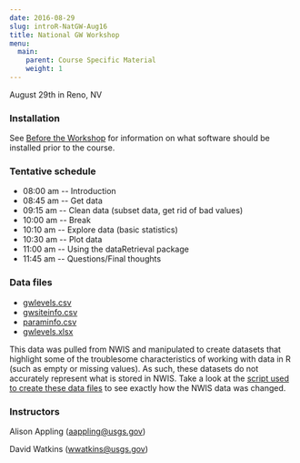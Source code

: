 ```yaml
---
date: 2016-08-29
slug: introR-NatGW-Aug16
title: National GW Workshop
menu: 
  main:
    parent: Course Specific Material
    weight: 1
---
```

August 29th in Reno, NV

### Installation

See [Before the Workshop](/intro-curriculum/Before) for information on what software should be installed prior to the course.

### Tentative schedule

-   08:00 am -- Introduction
-   08:45 am -- Get data
-   09:15 am -- Clean data (subset data, get rid of bad values)
-   10:00 am -- Break
-   10:10 am -- Explore data (basic statistics)
-   10:30 am -- Plot data
-   11:00 am -- Using the dataRetrieval package
-   11:45 am -- Questions/Final thoughts

### Data files

-   [gwlevels.csv](../introR-NatGW-Aug29/gwlevels.csv)
-   [gwsiteinfo.csv](../introR-NatGW-Aug29/gwsiteinfo.csv)
-   [paraminfo.csv](../introR-NatGW-Aug29/paraminfo.csv)
-   [gwlevels.xlsx](../introR-NatGW-Aug29/gwlevels.xlsx)

This data was pulled from NWIS and manipulated to create datasets that highlight some of the troublesome characteristics of working with data in R (such as empty or missing values). As such, these datasets do not accurately represent what is stored in NWIS. Take a look at the [script used to create these data files](../introR-NatGW-Aug29/create_data.R) to see exactly how the NWIS data was changed.

### Instructors

Alison Appling (<aappling@usgs.gov>)

David Watkins (<wwatkins@usgs.gov>)

